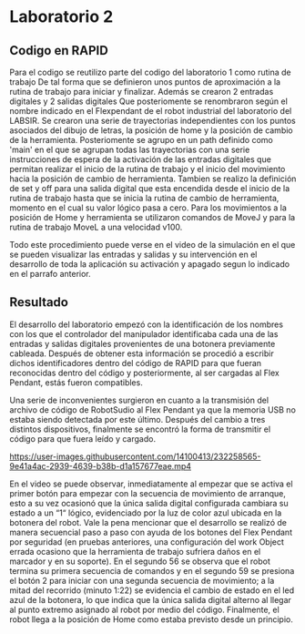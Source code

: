 # Laboratorio 2

## Codigo en RAPID

Para el codigo se reutilizo parte del codigo del laboratorio 1 como rutina de trabajo
De tal forma que se definieron unos puntos de aproximación a la rutina de trabajo 
para iniciar y finalizar. Además se crearon 2 entradas digitales y 2 salidas digitales
Que posteriomente se renombraron según el nombre indicado en el Flexpendant de el robot
industrial del laboratorio del LABSIR. Se crearon una serie de trayectorias independientes
con los puntos asociados del dibujo de letras, la posición de home y la posición de
cambio de la herramienta. Posteriomente se agrupo en un path definido como 'main' 
en el que se agrupan todas las trayectorias con una serie instrucciones de espera de la 
activación de las entradas digitales que permitan realizar el inicio de la rutina de trabajo
y el inicio del movimiento hacia la posición de cambio de herramienta. Tambien se realizo
la definición de set y off para una salida digital que esta encendida desde el inicio de la 
rutina de trabajo hasta que se inicia la rutina de cambio de herramienta, momento en el cual
su valor lógico pasa a cero. Para los movimientos a la posición de Home y herramienta se 
utilizaron comandos de MoveJ y para la rutina de trabajo MoveL a una velocidad v100.

Todo este procedimiento puede verse en el video de la simulación en el que se pueden 
visualizar las entradas y salidas y su intervención en el desarrollo de toda la aplicación
su activación y apagado segun lo indicado en el parrafo anterior.

## Resultado

El desarrollo del laboratorio empezó con la identificación de los nombres con los que el controlador del manipulador identificaba cada una de las entradas y salidas digitales provenientes de una botonera previamente cableada. Después de obtener esta información se procedió a escribir dichos identificadores dentro del código de RAPID para que fueran reconocidas dentro del código y posteriormente, al ser cargadas al Flex Pendant, estás fueron compatibles.

Una serie de inconvenientes surgieron en cuanto a la transmisión del archivo de código de RobotSudio al Flex Pendant ya que la memoria USB no estaba siendo detectada por este último. Después del cambio a tres distintos dispositivos, finalmente se encontró la forma de transmitir el código para que fuera leído y cargado.

https://user-images.githubusercontent.com/14100413/232258565-9e41a4ac-2939-4639-b38b-d1a157677eae.mp4

En el video se puede observar, inmediatamente al empezar que se activa el primer botón para empezar con la secuencia de movimiento de arranque, esto a su vez ocasionó que la única salida digital configurada cambiara su estado a un “1“ lógico, evidenciado por la luz de color azul ubicada en la botonera del robot. Vale la pena mencionar que el desarrollo se realizó de manera secuencial paso a paso con ayuda de los botones del Flex Pendant por seguridad (en pruebas anteriores, una configuración del work Object errada ocasiono que la herramienta de trabajo sufriera daños en el marcador y en su soporte). En el segundo 56 se observa que el robot termina su primera secuencia de comandos y en el segundo 59 se presiona el botón 2 para iniciar con una segunda secuencia de movimiento; a la mitad del recorrido (minuto 1:22) se evidencia el cambio de estado en el led azul de la botonera, lo que indica que la única salida digital alterno al llegar al punto extremo asignado al robot por medio del código. Finalmente, el robot llega a la posición de Home como estaba previsto desde un principio. 

